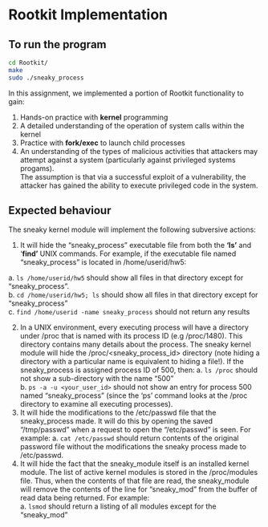 
Rootkit Implementation
======================


To run the program
------------------

```bash
cd Rootkit/
make
sudo ./sneaky_process
```
In this assignment, we implemented a portion of Rootkit functionality to gain:  
1. Hands-on practice with **kernel** programming  
2. A detailed understanding of the operation of system calls within the kernel   
3. Practice with **fork/exec** to launch child processes  
4. An understanding of the types of malicious activities that attackers may attempt against a system (particularly against privileged systems progams).  
The assumption is that via a successful exploit of a vulnerability, the attacker has gained the ability to execute privileged code in the system. 

Expected behaviour
------------------

The sneaky kernel module will implement the following subversive actions:
1. It will hide the “sneaky_process” executable file from both the **‘ls’** and ‘**find’** UNIX
commands. For example, if the executable file named “sneaky_process” is located in /home/userid/hw5:

a. ```ls /home/userid/hw5``` should show all files in that directory except for “sneaky_process”.  
b. ```cd /home/userid/hw5; ls``` should show all files in that directory except for “sneaky_process”  
c. ```find /home/userid -name sneaky_process``` should not return any results  

2. In a UNIX environment, every executing process will have a directory under /proc that is named with its process ID (e.g /proc/1480). This directory contains many details about the process. The sneaky kernel module will hide the /proc/<sneaky_process_id> directory (note hiding a directory with a particular name is equivalent to hiding a file!). If the sneaky_process is assigned process ID of 500, then:
a. ```ls /proc``` should not show a sub-directory with the name “500”  
b. ```ps -a -u <your_user_id>``` should not show an entry for process 500  
named “sneaky_process” (since the ‘ps’ command looks at the /proc directory to
examine all executing processes).
3. It will hide the modifications to the /etc/passwd file that the sneaky_process made. It will
do this by opening the saved “/tmp/passwd” when a request to open the “/etc/passwd” is seen. For example:
a. ```cat /etc/passwd``` should return contents of the original password file without the modifications the sneaky process made to /etc/passwd.   
4. It will hide the fact that the sneaky_module itself is an installed kernel module. The list of active kernel modules is stored in the /proc/modules file. Thus, when the contents of that file are read, the sneaky_module will remove the contents of the line for “sneaky_mod” from the buffer of read data being returned. For example:   
a. ```lsmod``` should return a listing of all modules except for the “sneaky_mod”

